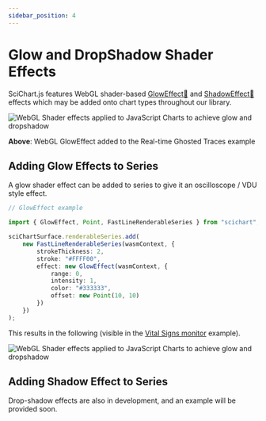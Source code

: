 ```yaml
---
sidebar_position: 4
---
```


# Glow and DropShadow Shader Effects

SciChart.js features WebGL shader-based [GlowEffect:blue_book:](https://www.scichart.com/documentation/js/current/typedoc/classes/gloweffect.html) and [ShadowEffect:blue_book:](https://www.scichart.com/documentation/js/current/typedoc/classes/shadoweffect.html) effects which may be added onto chart types throughout our library.

![WebGL Shader effects applied to JavaScript Charts to achieve glow and dropshadow](/images/RenderableSeries_GlowEffect_Ghosted.png)

**Above**: WebGL GlowEffect added to the Real-time Ghosted Traces example

Adding Glow Effects to Series
-----------------------------

A glow shader effect can be added to series to give it an oscilloscope / VDU style effect.

```ts
// GlowEffect example

import { GlowEffect, Point, FastLineRenderableSeries } from "scichart";

sciChartSurface.renderableSeries.add(
    new FastLineRenderableSeries(wasmContext, {
        strokeThickness: 2,
        stroke: "#FFFF00",
        effect: new GlowEffect(wasmContext, {
            range: 0,
            intensity: 1,
            color: "#333333",
            offset: new Point(10, 10)
        })
    })
);
```

This results in the following (visible in the [Vital Signs monitor](https://www.scichart.com/demo/javascript-vital-signs-ecg-medical-chart-example) example).

![WebGL Shader effects applied to JavaScript Charts to achieve glow and dropshadow](/images/RenderableSeries_GlowEffect_VitalSigns.png)

Adding Shadow Effect to Series
------------------------------

Drop-shadow effects are also in development, and an example will be provided soon.